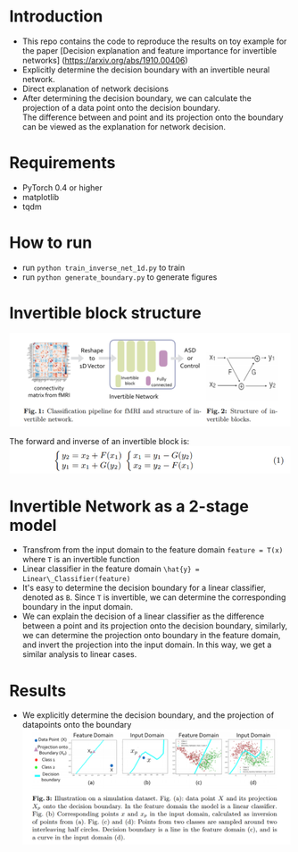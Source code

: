 # Introduction
* This repo contains the code to reproduce the results on toy example for the paper [Decision explanation and feature importance for invertible networks] (https://arxiv.org/abs/1910.00406)
* Explicitly determine the decision boundary with an invertible neural network.
* Direct explanation of network decisions
* After determining the decision boundary, we can calculate the projection of a data point onto the decision boundary. <br/>
The difference between and point and its projection onto the boundary can be viewed as the explanation for network decision.

# Requirements
* PyTorch 0.4 or higher
* matplotlib
* tqdm

# How to run
* run ```python train_inverse_net_1d.py``` to train
* run ```python generate_boundary.py``` to generate figures

# Invertible block structure
![Invertible Network Structure](figures/inv_net_structure.png)<br/>

The forward and inverse of an invertible block is: <br/>
![Forward_inverse](figures/forward_inverse.png) <br/>

# Invertible Network as a 2-stage model
* Transfrom from the input domain to the feature domain ```feature = T(x)``` where ```T``` is an invertible function
* Linear classifier in the feature domain ```\hat{y} = Linear\_Classifier(feature)```
* It's easy to determine the decision boundary for a linear classifier, denoted as ```B```. Since ```T``` is invertible, we can determine the corresponding boundary in the input domain.
* We can explain the decision of a linear classifier as the difference between a point and its projection onto the decision boundary, similarly, we can determine the projection onto boundary in the feature domain, and invert the projection into the input domain.  In this way, we get a similar analysis to linear cases.

# Results 
* We explicitly determine the decision boundary, and the projection of datapoints onto the boundary <br/>
![results](figures/results.png)
